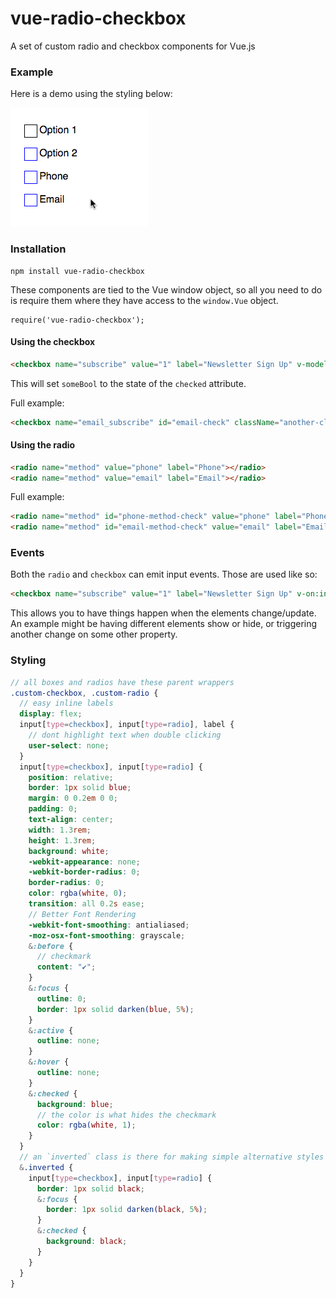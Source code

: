 # vue-radio-checkbox

A set of custom radio and checkbox components for Vue.js

### Example

Here is a demo using the styling below:

![demo](https://raw.githubusercontent.com/invokemedia/vue-radio-checkbox/master/demo.gif)

### Installation

```
npm install vue-radio-checkbox
```

These components are tied to the Vue window object, so all you need to do is require them where they have access to the `window.Vue` object.

```
require('vue-radio-checkbox');
```

#### Using the checkbox

```html
<checkbox name="subscribe" value="1" label="Newsletter Sign Up" v-model="someBool"></checkbox>
```

This will set `someBool` to the state of the `checked` attribute.

Full example:

```html
<checkbox name="email_subscribe" id="email-check" className="another-class" value="1" label="Newsletter Sign Up" v-bind:inverted="false" v-model="someBool" v-bind:checked="someBool" v-bind:required="true"></checkbox>
```

#### Using the radio

```html
<radio name="method" value="phone" label="Phone"></radio>
<radio name="method" value="email" label="Email"></radio>
```

Full example:

```html
<radio name="method" id="phone-method-check" value="phone" label="Phone" v-bind:inverted="true" v-bind:checked="false" v-bind:required="true"></radio>
<radio name="method" id="email-method-check" value="email" label="Email" v-bind:inverted="true" v-bind:checked="false" v-bind:required="true"></radio>
```

### Events

Both the `radio` and `checkbox` can emit input events. Those are used like so:

```html
<checkbox name="subscribe" value="1" label="Newsletter Sign Up" v-on:input="someMethodInYourApp"></checkbox>
```

This allows you to have things happen when the elements change/update. An example might be having different elements show or hide, or triggering another change on some other property.

### Styling

```scss
// all boxes and radios have these parent wrappers
.custom-checkbox, .custom-radio {
  // easy inline labels
  display: flex;
  input[type=checkbox], input[type=radio], label {
    // dont highlight text when double clicking
    user-select: none;
  }
  input[type=checkbox], input[type=radio] {
    position: relative;
    border: 1px solid blue;
    margin: 0 0.2em 0 0;
    padding: 0;
    text-align: center;
    width: 1.3rem;
    height: 1.3rem;
    background: white;
    -webkit-appearance: none;
    -webkit-border-radius: 0;
    border-radius: 0;
    color: rgba(white, 0);
    transition: all 0.2s ease;
    // Better Font Rendering
    -webkit-font-smoothing: antialiased;
    -moz-osx-font-smoothing: grayscale;
    &:before {
      // checkmark
      content: "✔";
    }
    &:focus {
      outline: 0;
      border: 1px solid darken(blue, 5%);
    }
    &:active {
      outline: none;
    }
    &:hover {
      outline: none;
    }
    &:checked {
      background: blue;
      // the color is what hides the checkmark
      color: rgba(white, 1);
    }
  }
  // an `inverted` class is there for making simple alternative styles
  &.inverted {
    input[type=checkbox], input[type=radio] {
      border: 1px solid black;
      &:focus {
        border: 1px solid darken(black, 5%);
      }
      &:checked {
        background: black;
      }
    }
  }
}
```
